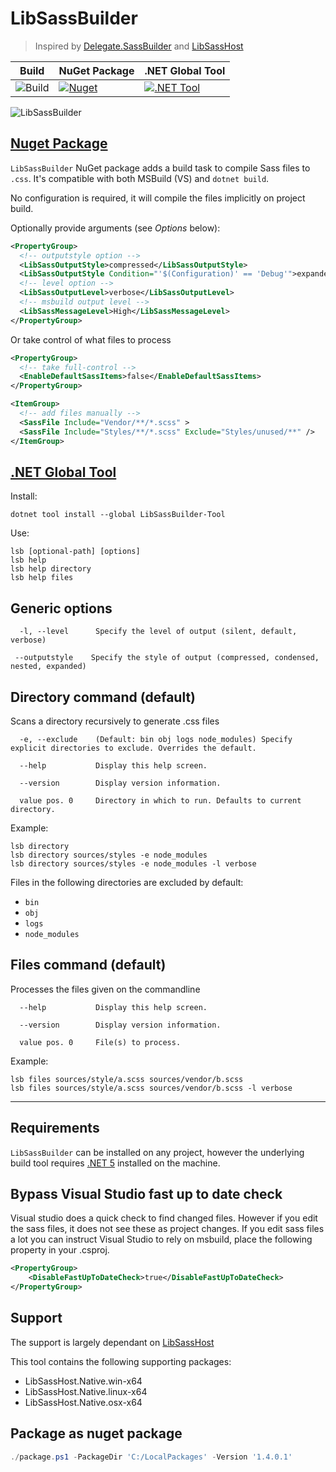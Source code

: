 # LibSassBuilder

> Inspired by [Delegate.SassBuilder](https://github.com/delegateas/Delegate.SassBuilder) and [LibSassHost](https://github.com/Taritsyn/LibSassHost)

Build | NuGet Package | .NET Global Tool
---|---|---
![Build](https://github.com/johan-v-r/LibSassBuilder/workflows/Build/badge.svg) | [![Nuget](https://img.shields.io/nuget/v/LibSassBuilder)](https://www.nuget.org/packages/LibSassBuilder/) | [![.NET Tool](https://img.shields.io/nuget/v/LibSassBuilder-Tool)](https://www.nuget.org/packages/LibSassBuilder-Tool/) 


![LibSassBuilder](https://raw.githubusercontent.com/johan-v-r/LibSassBuilder/main/package/sass.png)

## [Nuget Package](https://www.nuget.org/packages/LibSassBuilder) 

`LibSassBuilder` NuGet package adds a build task to compile Sass files to `.css`. It's compatible with both MSBuild (VS) and `dotnet build`.

No configuration is required, it will compile the files implicitly on project build.

Optionally provide arguments (see _Options_ below):

```xml
<PropertyGroup>
  <!-- outputstyle option -->
  <LibSassOutputStyle>compressed</LibSassOutputStyle>
  <LibSassOutputStyle Condition="'$(Configuration)' == 'Debug'">expanded</LibSassOutputStyle>
  <!-- level option -->
  <LibSassOutputLevel>verbose</LibSassOutputLevel>
  <!-- msbuild output level -->
  <LibSassMessageLevel>High</LibSassMessageLevel>
</PropertyGroup>
```

Or take control of what files to process
```xml
<PropertyGroup>
  <!-- take full-control -->
  <EnableDefaultSassItems>false</EnableDefaultSassItems>  
</PropertyGroup>

<ItemGroup>
  <!-- add files manually -->
  <SassFile Include="Vendor/**/*.scss" > 
  <SassFile Include="Styles/**/*.scss" Exclude="Styles/unused/**" />
</ItemGroup>
```

## [.NET Global Tool](https://www.nuget.org/packages/LibSassBuilder-Tool)  

Install:
```
dotnet tool install --global LibSassBuilder-Tool
```

Use:
```
lsb [optional-path] [options]
lsb help
lsb help directory
lsb help files
```

## Generic options 

 ```
   -l, --level      Specify the level of output (silent, default, verbose)

  --outputstyle    Specify the style of output (compressed, condensed, nested, expanded)
```

## Directory command (default)

Scans a directory recursively to generate .css files

```
  -e, --exclude    (Default: bin obj logs node_modules) Specify explicit directories to exclude. Overrides the default.

  --help           Display this help screen.

  --version        Display version information.

  value pos. 0     Directory in which to run. Defaults to current directory.
```

Example:

```
lsb directory
lsb directory sources/styles -e node_modules
lsb directory sources/styles -e node_modules -l verbose
```

Files in the following directories are excluded by default:
 - `bin`
 - `obj`
 - `logs`
 - `node_modules`


## Files command (default)

Processes the files given on the commandline

```
  --help           Display this help screen.

  --version        Display version information.

  value pos. 0     File(s) to process.
```

Example:

```
lsb files sources/style/a.scss sources/vendor/b.scss
lsb files sources/style/a.scss sources/vendor/b.scss -l verbose
```
___

## Requirements

`LibSassBuilder` can be installed on any project, however the underlying build tool requires [.NET 5](https://dotnet.microsoft.com/download/dotnet/5.0) installed on the machine.

## Bypass Visual Studio fast up to date check

Visual studio does a quick check to find changed files. However if you edit the sass files, it does not see these as project changes.
If you edit sass files a lot you can instruct Visual Studio to rely on msbuild, place the following property in your .csproj.

```xml
<PropertyGroup>
    <DisableFastUpToDateCheck>true</DisableFastUpToDateCheck>
</PropertyGroup>
```

## Support

The support is largely dependant on [LibSassHost](https://github.com/Taritsyn/LibSassHost)

This tool contains the following supporting packages:
- LibSassHost.Native.win-x64
- LibSassHost.Native.linux-x64
- LibSassHost.Native.osx-x64

## Package as nuget package

```powershell
./package.ps1 -PackageDir 'C:/LocalPackages' -Version '1.4.0.1'
```
